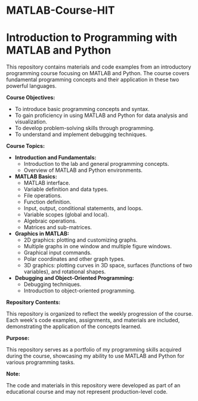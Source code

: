# MATLAB-Course-HIT

# Introduction to Programming with MATLAB and Python

This repository contains materials and code examples from an introductory programming course focusing on MATLAB and Python. The course covers fundamental programming concepts and their application in these two powerful languages.

**Course Objectives:**

* To introduce basic programming concepts and syntax.
* To gain proficiency in using MATLAB and Python for data analysis and visualization.
* To develop problem-solving skills through programming.
* To understand and implement debugging techniques.

**Course Topics:**

* **Introduction and Fundamentals:**
    * Introduction to the lab and general programming concepts.
    * Overview of MATLAB and Python environments.
* **MATLAB Basics:**
    * MATLAB interface.
    * Variable definition and data types.
    * File operations.
    * Function definition.
    * Input, output, conditional statements, and loops.
    * Variable scopes (global and local).
    * Algebraic operations.
    * Matrices and sub-matrices.
* **Graphics in MATLAB:**
    * 2D graphics: plotting and customizing graphs.
    * Multiple graphs in one window and multiple figure windows.
    * Graphical input commands.
    * Polar coordinates and other graph types.
    * 3D graphics: plotting curves in 3D space, surfaces (functions of two variables), and rotational shapes.
* **Debugging and Object-Oriented Programming:**
    * Debugging techniques.
    * Introduction to object-oriented programming.

**Repository Contents:**

This repository is organized to reflect the weekly progression of the course. Each week's code examples, assignments, and materials are included, demonstrating the application of the concepts learned.

**Purpose:**

This repository serves as a portfolio of my programming skills acquired during the course, showcasing my ability to use MATLAB and Python for various programming tasks.

**Note:**

The code and materials in this repository were developed as part of an educational course and may not represent production-level code.

